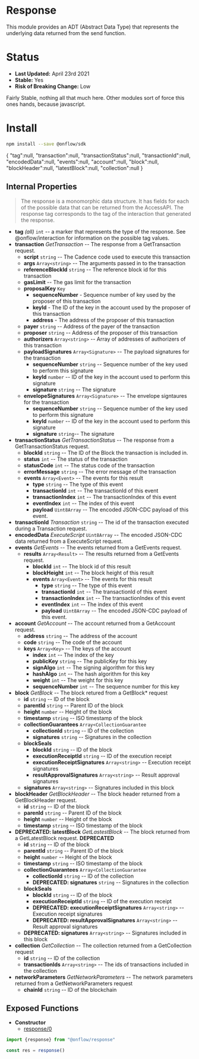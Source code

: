 # Response

This module provides an ADT (Abstract Data Type) that represents the underlying data returned from the send function.

# Status

- **Last Updated:** April 23rd 2021
- **Stable:** Yes
- **Risk of Breaking Change:** Low

Fairly Stable, nothing all that much here. Other modules sort of force this ones hands, because javascript.

# Install

```bash
npm install --save @onflow/sdk
```

{
    "tag":null,
    "transaction":null,
    "transactionStatus":null,
    "transactionId":null,
    "encodedData":null,
    "events":null,
    "account":null,
    "block":null,
    "blockHeader":null,
    "latestBlock":null,
    "collection":null
}

## Internal Properties

> The response is a monomorphic data structure. It has fields for each of the possible data that can be returned from the AccessAPI. The response tag corresponds to the tag of the interaction that generated the response.

- **tag** _(all)_ `int` -- a marker that represents the type of the response. See @onflow/interaction for information on the possible tag values.
- **transaction** _GetTransaction_ -- The response from a GetTransaction request.
  - **script** `string` -- The Cadence code used to execute this transaction
  - **args** `Array<string>` -- The arguments passed in to the transaction
  - **referenceBlockId** `string` -- The reference block id for this transaction
  - **gasLimit** -- The gas limit for the transaction
  - **proposalKey** `Key`
    - **sequenceNumber** - Sequence number of key used by the proposer of this transaction
    - **keyId** - The ID of the key in the account used by the proposer of this transaction
    - **address** - The address of the proposer of this transaction
  - **payer** `string` -- Address of the payer of the transaction
  - **proposer** `string` -- Address of the proposer of this transaction
  - **authorizers** `Array<string>` -- Array of addresses of authorizers of this transaction
  - **payloadSignatures** `Array<Signature>` -- The payload signatures for the transaction
    - **sequenceNumber** `string` -- Sequence number of the key used to perform this signature
    - **keyId** `number` -- ID of the key in the account used to perform this signature
    - **signature** `string` -- The signature
  - **envelopeSignatures** `Array<Signature>` -- The envelope signtaures for the transaction
    - **sequenceNumber** `string` -- Sequence number of the key used to perform this signature
    - **keyId** `number` -- ID of the key in the account used to perform this signature
    - **signature** `string`-- The signature
- **transactionStatus** _GetTransactionStatus_ -- The response from a GetTransactionStatus request.
  - **blockId** `string` -- The ID of the Block the transaction is included in.
  - **status** `int` -- The status of the transaction
  - **statusCode** `int` -- The status code of the transaction
  - **errorMessage** `string` -- The error message of the transaction
  - **events** `Array<Event>` -- The events for this result
    - **type** `string` -- The type of this event
    - **transactionId** `int` -- The transactionId of this event
    - **transactionIndex** `int` -- The transactionIndex of this event
    - **eventIndex** `int` -- The index of this event
    - **payload** `Uint8Array` -- The encoded JSON-CDC payload of this event.
- **transactionId** _Transaction_ `string` -- The id of the transaction executed during a Transaction request.
- **encodedData** _ExecuteScript_ `Uint8Array` -- The encoded JSON-CDC data returned from a ExecuteScript request.
- **events** _GetEvents_ -- The events returned from a GetEvents request.
  - **results** `Array<Result>` -- The results returned from a GetEvents request.
    - **blockId** `int` -- The block id of this result
    - **blockHeight** `int` -- The block height of this result
    - **events** `Array<Event>` -- The events for this result
      - **type** `string` -- The type of this event
      - **transactionId** `int` -- The transactionId of this event
      - **transactionIndex** `int` -- The transactionIndex of this event
      - **eventIndex** `int` -- The index of this event
      - **payload** `Uint8Array` -- The encoded JSON-CDC payload of this event.
- **account** _GetAccount_ -- The account returned from a GetAccount request.
  - **address** `string` -- The address of the account
  - **code** `string` -- The code of the account
  - **keys** `Array<Key>` -- The keys of the account
    - **index** `int` -- The index of the key
    - **publicKey** `string` -- The publicKey for this key
    - **signAlgo** `int` -- The signing algorithm for this key
    - **hashAlgo** `int` -- The hash algorithm for this key
    - **weight** `int` -- The weight for this key
    - **sequenceNumber** `int` -- The sequence number for this key
- **block** _GetBlock_ -- The block retured from a GetBlock* request
  - **id** `string` -- ID of the block
  - **parentId** `string` -- Parent ID of the block
  - **height** `number` -- Height of the block
  - **timestamp** `string` -- ISO timestamp of the block
  - **collectionGuarantees** `Array<CollectionGuarantee`
    - **collectionId** `string` -- ID of the collection
    - **signatures** `string` -- Signatures in the collection
  - **blockSeals**
    - **blockId** `string` -- ID of the block
    - **executionReceiptId** `string` -- ID of the execution receipt
    - **executionReceiptSignatures** `Array<string>` -- Execution receipt signatures
    - **resultApprovalSignatures** `Array<string>` -- Result approval signatures
  - **signatures** `Array<string>` -- Signatures included in this block
- **blockHeader** _GetBlockHeader_  -- The block header returned from a GetBlockHeader request.
  - **id** `string` -- ID of the block
  - **parenId** `string` -- Parent ID of the block
  - **height** `number` -- Height of the block
  - **timestamp** `string` -- ISO timestamp of the block
- **DEPRECATED: latestBlock**  _GetLastestBlock_  -- The block returned from a GetLatestBlock request. **DEPRECATED**
  - **id** `string` -- ID of the block
  - **parentId** `string` -- Parent ID of the block
  - **height** `number` -- Height of the block
  - **timestamp** `string` -- ISO timestamp of the block
  - **collectionGuarantees** `Array<CollectionGuarantee`
    - **collectionId** `string` -- ID of the collection
    - **DEPRECATED: signatures** `string` -- Signatures in the collection
  - **blockSeals**
    - **blockId** `string` -- ID of the block
    - **executionReceiptId** `string` -- ID of the execution receipt
    - **DEPRECATED: executionReceiptSignatures** `Array<string>` -- Execution receipt signatures
    - **DEPRECATED: resultApprovalSignatures** `Array<string>` -- Result approval signatures
  - **DEPRECATED: signatures** `Array<string>` -- Signatures included in this block
- **collection** _GetCollection_ -- The collection returned from a GetCollection request
  - **id** `string` -- ID of the collection
  - **transactionIds** `Array<string>` -- The ids of transactions included in the collection
- **networkParameters** _GetNetworkParameters_ -- The network parameters returned from a GetNetworkParameters request
  - **chainId** `string` -- ID of the blockchain

## Exposed Functions

- **Constructor**
  - [response/0](#response0)

```javascript
import {response} from "@onflow/response"

const res = response()
```
